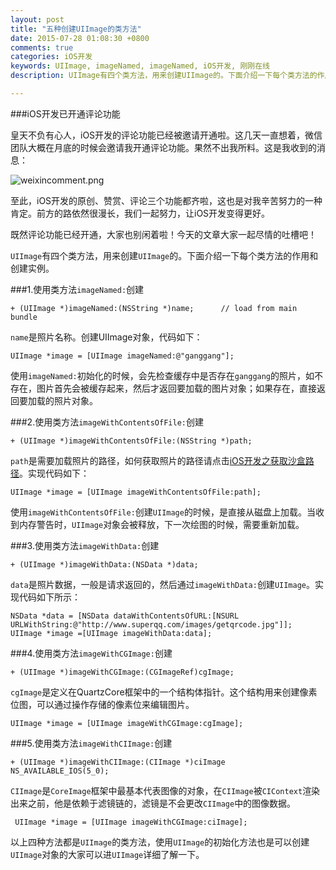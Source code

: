 ```yaml
---
layout: post
title: "五种创建UIImage的类方法"
date: 2015-07-28 01:08:30 +0800
comments: true
categories: iOS开发
keywords: UIImage, imageNamed, imageNamed, iOS开发, 刚刚在线
description: UIImage有四个类方法，用来创建UIImage的。下面介绍一下每个类方法的作用和创建实例。

---
```


###iOS开发已开通评论功能

皇天不负有心人，iOS开发的评论功能已经被邀请开通啦。这几天一直想着，微信团队大概在月底的时候会邀请我开通评论功能。果然不出我所料。这是我收到的消息：

![weixincomment.png](http://7xkkk9.com1.z0.glb.clouddn.com/weixincomment.png)

至此，iOS开发的原创、赞赏、评论三个功能都齐啦，这也是对我辛苦努力的一种肯定。前方的路依然很漫长，我们一起努力，让iOS开发变得更好。

既然评论功能已经开通，大家也别闲着啦！今天的文章大家一起尽情的吐槽吧！

`UIImage`有四个类方法，用来创建`UIImage`的。下面介绍一下每个类方法的作用和创建实例。

###1.使用类方法`imageNamed:`创建

	+ (UIImage *)imageNamed:(NSString *)name;      // load from main bundle      

`name`是照片名称。创建UIImage对象，代码如下：   
    
    UIImage *image = [UIImage imageNamed:@"ganggang"];   

使用`imageNamed:`初始化的时候，会先检查缓存中是否存在`ganggang`的照片，如不存在，图片首先会被缓存起来，然后才返回要加载的图片对象；如果存在，直接返回要加载的照片对象。

###2.使用类方法`imageWithContentsOfFile:`创建
	
	+ (UIImage *)imageWithContentsOfFile:(NSString *)path;

`path`是需要加载照片的路径，如何获取照片的路径请点击[iOS开发之获取沙盒路径](http://www.superqq.com/blog/2015/07/22/ioskai-fa-zhi-huo-qu-sha-he-lu-jing/)。实现代码如下：

	UIImage *image = [UIImage imageWithContentsOfFile:path];   

使用`imageWithContentsOfFile:`创建`UIImage`的时候，是直接从磁盘上加载。当收到内存警告时，`UIImage`对象会被释放，下一次绘图的时候，需要重新加载。

###3.使用类方法`imageWithData:`创建

	+ (UIImage *)imageWithData:(NSData *)data;

`data`是照片数据，一般是请求返回的，然后通过`imageWithData:`创建`UIImage`。实现代码如下所示：    
    
    NSData *data = [NSData dataWithContentsOfURL:[NSURL URLWithString:@"http://www.superqq.com/images/getqrcode.jpg"]];
    UIImage *image =[UIImage imageWithData:data]; 

###4.使用类方法`imageWithCGImage:`创建

	+ (UIImage *)imageWithCGImage:(CGImageRef)cgImage;

`cgImage`是定义在QuartzCore框架中的一个结构体指针。这个结构用来创建像素位图，可以通过操作存储的像素位来编辑图片。 
    
    UIImage *image = [UIImage imageWithCGImage:cgImage];   
 

###5.使用类方法`imageWithCIImage:`创建
      
	+ (UIImage *)imageWithCIImage:(CIImage *)ciImage NS_AVAILABLE_IOS(5_0);

`CIImage`是`CoreImage`框架中最基本代表图像的对象，在`CIImage`被`CIContext`渲染出来之前，他是依赖于滤镜链的，滤镜是不会更改`CIImage`中的图像数据。
 
     UIImage *image = [UIImage imageWithCGImage:ciImage];   

以上四种方法都是`UIImage`的类方法，使用`UIImage`的初始化方法也是可以创建`UIImage`对象的大家可以进`UIImage`详细了解一下。   
